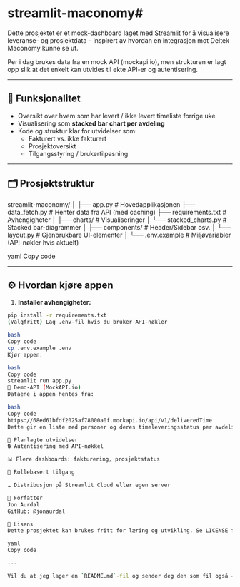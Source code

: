 # streamlit-maconomy#

Dette prosjektet er et mock-dashboard laget med [Streamlit](https://streamlit.io/) for å visualisere leveranse- og prosjektdata – inspirert av hvordan en integrasjon mot Deltek Maconomy kunne se ut.

Per i dag brukes data fra en mock API (mockapi.io), men strukturen er lagt opp slik at det enkelt kan utvides til ekte API-er og autentisering.

---

## 🚀 Funksjonalitet

- Oversikt over hvem som har levert / ikke levert timeliste forrige uke
- Visualisering som **stacked bar chart per avdeling**
- Kode og struktur klar for utvidelser som:
  - Fakturert vs. ikke fakturert
  - Prosjektoversikt
  - Tilgangsstyring / brukertilpasning

---

## 🗂️ Prosjektstruktur

streamlit-maconomy/
│
├── app.py # Hovedapplikasjonen
├── data_fetch.py # Henter data fra API (med caching)
├── requirements.txt # Avhengigheter
│
├── charts/ # Visualiseringer
│ └── stacked_charts.py # Stacked bar-diagrammer
│
├── components/ # Header/Sidebar osv.
│ └── layout.py # Gjenbrukbare UI-elementer
│
└── .env.example # Miljøvariabler (API-nøkler hvis aktuelt)

yaml
Copy code

---

## ⚙️ Hvordan kjøre appen

1. **Installer avhengigheter:**

```bash
pip install -r requirements.txt
(Valgfritt) Lag .env-fil hvis du bruker API-nøkler

bash
Copy code
cp .env.example .env
Kjør appen:

bash
Copy code
streamlit run app.py
🧪 Demo-API (MockAPI.io)
Dataene i appen hentes fra:

bash
Copy code
https://68ed61bfdf2025af78000a0f.mockapi.io/api/v1/deliveredTime
Dette gir en liste med personer og deres timeleveringsstatus per avdeling.

📌 Planlagte utvidelser
🔒 Autentisering med API-nøkkel

📊 Flere dashboards: fakturering, prosjektstatus

👥 Rollebasert tilgang

☁️ Distribusjon på Streamlit Cloud eller egen server

👤 Forfatter
Jon Aurdal
GitHub: @jonaurdal

📝 Lisens
Dette prosjektet kan brukes fritt for læring og utvikling. Se LICENSE for mer info.

yaml
Copy code

---

Vil du at jeg lager en `README.md`-fil og sender deg den som fil også – eller vil du lime dette rett
